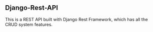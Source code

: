## Django-Rest-API
This is a REST API built with Django Rest Framework, which has all the CRUD system features.
